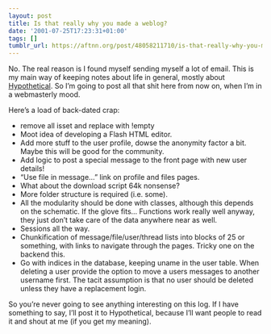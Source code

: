 ```yaml
---
layout: post
title: Is that really why you made a weblog?
date: '2001-07-25T17:23:31+01:00'
tags: []
tumblr_url: https://aftnn.org/post/48058211710/is-that-really-why-you-made-a-weblog
---
```

<p>No. The real reason is I found myself sending myself a lot of email. This is my main way of keeping notes about life in general, mostly about <a href="http://hypothetical.co.uk/">Hypothetical</a>. So I&rsquo;m going to post all that shit here from now on, when I&rsquo;m in a webmasterly mood.</p>
<p>Here&rsquo;s a load of back-dated crap:</p>
<ul>
<li>remove all isset and replace with !empty</li>
<li>Moot idea of developing a Flash HTML editor.</li>
<li>Add more stuff to the user profile, dowse the anonymity factor a bit. Maybe this will be good for the community.</li>
<li>Add logic to post a special message to the front page with new user details!</li>
<li>&ldquo;Use file in message&hellip;&rdquo; link on profile and files pages.</li>
<li>What about the download script 64k nonsense?</li>
<li>More folder structure is required (i.e. some).</li>
<li>All the modularity should be done with classes, although this depends on the schematic. If the glove fits&hellip; Functions work really well anyway, they just don&rsquo;t take care of the data anywhere near as well.</li>
<li>Sessions all the way.</li>
<li>Chunkification of message/file/user/thread lists into blocks of 25 or
something, with links to navigate through the pages. Tricky one on the
backend this.</li>
<li>Go with indices in the database, keeping uname in the user table. When
deleting a user provide the option to move a users messages to another
username first. The tacit assumption is that no user should be deleted
unless they have a replacement login.</li>
</ul>
<p>So you&rsquo;re never going to see anything interesting on this log. If I have something to say, I&rsquo;ll post it to Hypothetical, because I&rsquo;ll want people to read it and shout at me (if you get my meaning).</p>
